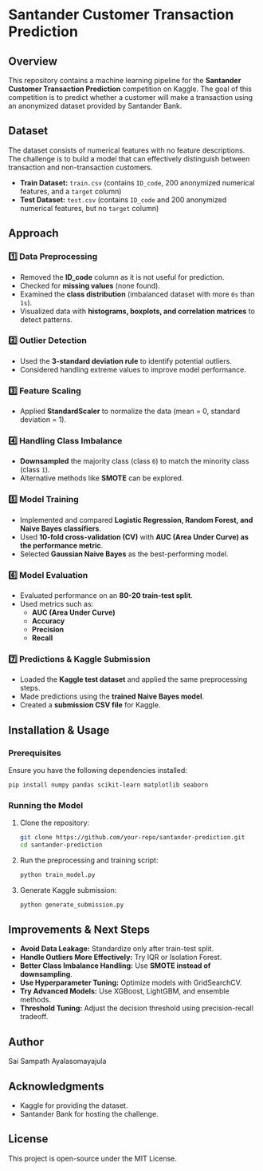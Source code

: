 # Santander Customer Transaction Prediction

## Overview
This repository contains a machine learning pipeline for the **Santander Customer Transaction Prediction** competition on Kaggle. The goal of this competition is to predict whether a customer will make a transaction using an anonymized dataset provided by Santander Bank.

## Dataset
The dataset consists of numerical features with no feature descriptions. The challenge is to build a model that can effectively distinguish between transaction and non-transaction customers.

- **Train Dataset:** `train.csv` (contains `ID_code`, 200 anonymized numerical features, and a `target` column)
- **Test Dataset:** `test.csv` (contains `ID_code` and 200 anonymized numerical features, but no `target` column)

## Approach

### 1️⃣ Data Preprocessing
- Removed the **ID_code** column as it is not useful for prediction.
- Checked for **missing values** (none found).
- Examined the **class distribution** (imbalanced dataset with more `0s` than `1s`).
- Visualized data with **histograms, boxplots, and correlation matrices** to detect patterns.

### 2️⃣ Outlier Detection
- Used the **3-standard deviation rule** to identify potential outliers.
- Considered handling extreme values to improve model performance.

### 3️⃣ Feature Scaling
- Applied **StandardScaler** to normalize the data (mean = 0, standard deviation = 1).

### 4️⃣ Handling Class Imbalance
- **Downsampled** the majority class (class `0`) to match the minority class (class `1`).
- Alternative methods like **SMOTE** can be explored.

### 5️⃣ Model Training
- Implemented and compared **Logistic Regression, Random Forest, and Naive Bayes classifiers**.
- Used **10-fold cross-validation (CV)** with **AUC (Area Under Curve) as the performance metric**.
- Selected **Gaussian Naive Bayes** as the best-performing model.

### 6️⃣ Model Evaluation
- Evaluated performance on an **80-20 train-test split**.
- Used metrics such as:
  - **AUC (Area Under Curve)**
  - **Accuracy**
  - **Precision**
  - **Recall**

### 7️⃣ Predictions & Kaggle Submission
- Loaded the **Kaggle test dataset** and applied the same preprocessing steps.
- Made predictions using the **trained Naive Bayes model**.
- Created a **submission CSV file** for Kaggle.

## Installation & Usage
### Prerequisites
Ensure you have the following dependencies installed:
```bash
pip install numpy pandas scikit-learn matplotlib seaborn
```

### Running the Model
1. Clone the repository:
   ```bash
   git clone https://github.com/your-repo/santander-prediction.git
   cd santander-prediction
   ```
2. Run the preprocessing and training script:
   ```bash
   python train_model.py
   ```
3. Generate Kaggle submission:
   ```bash
   python generate_submission.py
   ```

## Improvements & Next Steps
- **Avoid Data Leakage:** Standardize only after train-test split.
- **Handle Outliers More Effectively:** Try IQR or Isolation Forest.
- **Better Class Imbalance Handling:** Use **SMOTE instead of downsampling**.
- **Use Hyperparameter Tuning:** Optimize models with GridSearchCV.
- **Try Advanced Models:** Use XGBoost, LightGBM, and ensemble methods.
- **Threshold Tuning:** Adjust the decision threshold using precision-recall tradeoff.

## Author
Sai Sampath Ayalasomayajula

## Acknowledgments
- Kaggle for providing the dataset.
- Santander Bank for hosting the challenge.

## License
This project is open-source under the MIT License.

